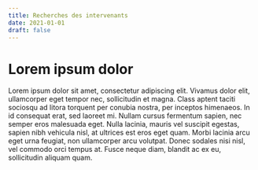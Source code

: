 ```yaml
---
title: Recherches des intervenants
date: 2021-01-01
draft: false
---
```


# Lorem ipsum dolor

Lorem ipsum dolor sit amet, consectetur adipiscing elit. Vivamus dolor elit, ullamcorper eget tempor nec, sollicitudin et magna. Class aptent taciti sociosqu ad litora torquent per conubia nostra, per inceptos himenaeos. In id consequat erat, sed laoreet mi. Nullam cursus fermentum sapien, nec semper eros malesuada eget. Nulla lacinia, mauris vel suscipit egestas, sapien nibh vehicula nisl, at ultrices est eros eget quam. Morbi lacinia arcu eget urna feugiat, non ullamcorper arcu volutpat. Donec sodales nisi nisl, vel commodo orci tempus at. Fusce neque diam, blandit ac ex eu, sollicitudin aliquam quam.